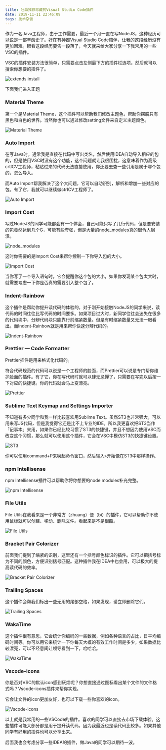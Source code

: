 ```yaml
---
title: 吐血推荐珍藏的Visual Studio Code插件
date: 2019-11-11 22:46:09
tags: 技术杂谈
---
```


作为一名Java工程师，由于工作需要，最近一个月一直在写NodeJS，这种经历可以说是一部辛酸史了。好在有神器Visual Studio Code陪伴，让我的这段经历没有更加困难。眼看这段经历要告一段落了，今天就来给大家分享一下我常用的一些VSC的插件。<!-- more -->

VSC的插件安装方法很简单，只需要点击左侧最下方的插件栏选项，然后就可以搜索你想要的插件了。

![extends install](https://res.cloudinary.com/dxydgihag/image/upload/v1573309990/Blog/js/vsc/vs3.gif)

下面我们进入正题

### Material Theme

第一个是Material Theme，这个插件可以帮助我们修改主题色，帮助你摆脱只有黑色和白色的世界。当然你也可以通过修改setting文件来自定义主题颜色。

![Material Theme](https://res.cloudinary.com/dxydgihag/image/upload/v1573310011/Blog/js/vsc/vs4.jpg)

### Auto Import

在写Java时，通常我是直接在代码中写出类名，然后使用IDEA自动导入相应的包的，但是使用VSC时没有这个功能，这个问题就让我很困扰，这意味着作为高级crtlCV工程师，粘贴过来的代码无法直接使用，你还要去查一些引用是属于哪个包的，怎么导入。

而Auto Import帮我解决了这个大问题，它可以自动识别，解析和增加一些对应的包。有了它，我就可以继续做ctrlCV工程师了。

![Auto Import](https://res.cloudinary.com/dxydgihag/image/upload/v1573310651/Blog/js/vsc/vs5.gif)

### Import Cost

写过NodeJS的同学可能都会有一个体会，自己可能只写了几行代码，但是要安装的包竟然达到几个G，可能有些夸张，但是大量的node_modules真的很令人崩溃。

![node_modules](https://res.cloudinary.com/dxydgihag/image/upload/v1573311007/Blog/js/vsc/nj.jpg)

这时你需要的是Import Cost来帮你控制一下你导入包的大小。

![Import Cost](https://res.cloudinary.com/dxydgihag/image/upload/v1573311163/Blog/js/vsc/vs6.gif)

当你写了一个导入语句时，它会提醒你这个包的大小，如果你发现某个包太大时，就需要考虑一下你是否真的需要引入整个包了。

### Indent-Rainbow

这个插件是帮助你提升读代码的体验的，对于刚开始接触NodeJS的同学来说，读代码的时间往往比写代码的时间要多。如果项目过大时，新同学往往会迷失在很多的代码块中，分辨代码块只能靠行前缩紧数量。但是有时缩紧数量又无法一眼看出。而Indent-Rainbow就是用来帮你快速分辨代码的。

![Indent-Rainbow](https://res.cloudinary.com/dxydgihag/image/upload/v1573312918/Blog/js/vsc/vs7.png)

### Prettier — Code Formatter

Prettier插件是用来格式化代码的。

符合代码规范的代码可以说是一个工程师的脸面，而Prettier可以说是专门帮你维护脸面的插件。有了它，你在写代码时就可以肆无忌惮了，只需要在写完以后按一下对应的快捷键。你的代码就会马上变漂亮。

![Prettier](https://res.cloudinary.com/dxydgihag/image/upload/v1573313646/Blog/js/vsc/vs10.png)

### Sublime Text Keymap and Settings Importer

不知道有多少同学和我一样比较喜欢用Sublime Text。虽然ST3也非常强大，可以用来写JS代码，但是我觉得它还是比不上专业的IDE，所以我更喜欢把ST3当作「记事本」来用，如果你已经比较习惯了ST3的快捷键，并且不想因为使用VSC而改变这个习惯，那么就可以使用这个插件，它会在VSC中模仿ST3的快捷键设置。

![ST3](https://res.cloudinary.com/dxydgihag/image/upload/v1573314683/Blog/js/vsc/vs12.png)

你可以使用command+P来唤起命令窗口，然后输入`>`开始像在ST3中那样操作。

### npm Intellisense

npm Intellisense插件可以帮助你将你想要的node modules补充完整。

![npm Intellisense](https://res.cloudinary.com/dxydgihag/image/upload/v1573315069/Blog/js/vsc/vs14.gif)

### File Utils

File Utils在我看来是一个非常方（zhuang）便（bi）的插件，它可以帮助你不使用鼠标就可以创建、移动、删除文件。看起来是不是很酷。

![File Utils](https://res.cloudinary.com/dxydgihag/image/upload/v1573315346/Blog/js/vsc/vs19.gif)

### Bracket Pair Colorizer

前面我们提到了缩紧的识别，这里还有一个括号颜色标识的插件。它可以把括号标为不同的颜色，方便识别括号匹配。这种插件我在IDEA中也会用，可以极大的提高读代码的效率。

![Bracket Pair Colorizer](https://res.cloudinary.com/dxydgihag/image/upload/v1573315991/Blog/js/vsc/vs20.png)

### Trailing Spaces

这个插件会帮我们标出一些无用的尾部空格，如果发现，请立即删除它们。

![Trailing Spaces](https://res.cloudinary.com/dxydgihag/image/upload/v1573316228/Blog/js/vsc/vs25.png)

### WakaTime

这个插件很有意思，它会统计你编码的一些数据，例如各种语言的占比，日平均编码时间等。你可以用它来统计一下你每天大概的有效工作时间是多少，如果数据比较漂亮，可以不经意间让领导看到一下，哈哈哈。

![WakaTime](https://res.cloudinary.com/dxydgihag/image/upload/v1573316810/Blog/js/vsc/vs27.png)

### Vscode-icons

你是否对VSC的默认icon感到厌烦呢？你想直接通过图标看出某个文件的文件格式吗？Vscode-icons插件来帮你实现。

它会让文件的icon更加友好，也可以下载一些你喜欢的icon。

![Vscode-icons](https://res.cloudinary.com/dxydgihag/image/upload/v1573317020/Blog/js/vsc/vs32.gif)

以上就是我常用的一些VSCode的插件。喜欢的同学可以直接去市场下载体验。这些插件可能大部分都是用于提升读代码，因为我最近也是读代码比较多。如果其他同学有好用的插件也可以分享出来。

后面我也会考虑分享一些IDEA的插件，做Java的同学可以期待一波。